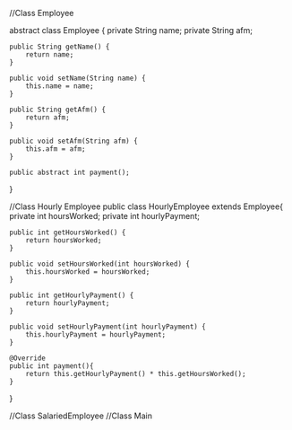 //Class Employee

abstract class Employee {
    private String name;
    private  String afm;

    public String getName() {
        return name;
    }

    public void setName(String name) {
        this.name = name;
    }

    public String getAfm() {
        return afm;
    }

    public void setAfm(String afm) {
        this.afm = afm;
    }
    
    public abstract int payment();
}

//Class Hourly Employee
public class HourlyEmployee extends Employee{
    private int hoursWorked;
    private int hourlyPayment;

    public int getHoursWorked() {
        return hoursWorked;
    }

    public void setHoursWorked(int hoursWorked) {
        this.hoursWorked = hoursWorked;
    }

    public int getHourlyPayment() {
        return hourlyPayment;
    }

    public void setHourlyPayment(int hourlyPayment) {
        this.hourlyPayment = hourlyPayment;
    }
    
    @Override
    public int payment(){
        return this.getHourlyPayment() * this.getHoursWorked();
    }
}

//Class SalariedEmployee
//Class Main
